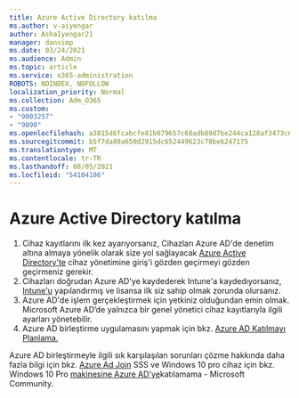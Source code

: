 ```yaml
---
title: Azure Active Directory katılma
ms.author: v-aiyengar
author: AshaIyengar21
manager: dansimp
ms.date: 03/24/2021
ms.audience: Admin
ms.topic: article
ms.service: o365-administration
ROBOTS: NOINDEX, NOFOLLOW
localization_priority: Normal
ms.collection: Adm_O365
ms.custom:
- "9003257"
- "9890"
ms.openlocfilehash: a3815d6fcabcfe81b079657c68adb89d7be244ca128af3473c6b22c1a4f7c833
ms.sourcegitcommit: b5f7da89a650d2915dc652449623c78be6247175
ms.translationtype: MT
ms.contentlocale: tr-TR
ms.lasthandoff: 08/05/2021
ms.locfileid: "54104106"
---
```

# <a name="azure-active-directory-join"></a>Azure Active Directory katılma

1. Cihaz kayıtlarını ilk kez ayarıyorsanız, Cihazları Azure AD'de denetim altına almaya yönelik olarak size yol sağlayacak [Azure Active Directory'te](/azure/active-directory/devices/overview) cihaz yönetimine giriş'i gözden geçirmeyi gözden geçirmeniz gerekir. 
1. Cihazları doğrudan Azure AD'ye kaydederek Intune'a kaydedıyorsanız, [Intune'u](/mem/intune/enrollment/device-enrollment) yapılandırmış ve [](/mem/intune/fundamentals/licenses-assign) lisansa ilk siz sahip olmak zorunda olursanız.
1. Azure AD'de işlem gerçekleştirmek için yetkiniz olduğundan emin olmak. Microsoft Azure AD’de yalnızca bir genel yönetici cihaz kayıtlarıyla ilgili ayarları yönetebilir.
1. Azure AD birleştirme uygulamasını yapmak için bkz. [Azure AD Katılmayı Planlama.](/azure/active-directory/devices/azureadjoin-plan)

Azure AD birleştirmeyle ilgili sık karşılaşılan sorunları çözme hakkında daha fazla bilgi için bkz. [Azure Ad Join](/azure/active-directory/devices/faq) SSS ve Windows 10 pro cihaz için bkz. Windows 10 Pro [makinesine Azure AD'ye](https://answers.microsoft.com/en-us/msoffice/forum/msoffice_install-mso_win10-mso_365hp/unable-to-join-windows-10-pro-machine-to-azure-ad/abb1ca7d-b317-45ec-a628-e1c10eae2900)katılamama - Microsoft Community.
